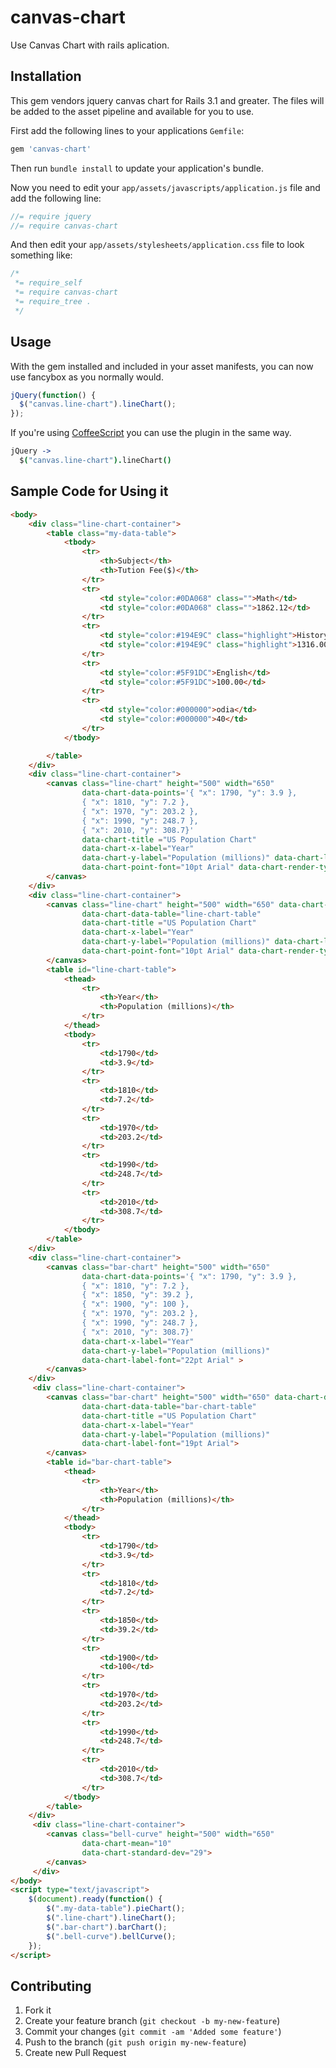 # canvas-chart

Use Canvas Chart  with rails aplication.

## Installation

This gem vendors jquery canvas chart for Rails 3.1 and greater. The files
will be added to the asset pipeline and available for you to use.

First add the following lines to your applications `Gemfile`:

``` ruby
gem 'canvas-chart'
```

Then run `bundle install` to update your application's bundle.

Now you need to edit your `app/assets/javascripts/application.js`
file and add the following line:

``` javascript
//= require jquery
//= require canvas-chart
```

And then edit your `app/assets/stylesheets/application.css` file to
look something like:

``` css
/*
 *= require_self
 *= require canvas-chart
 *= require_tree .
 */
```

## Usage

With the gem installed and included in your asset manifests, you can now
use fancybox as you normally would.

``` javascript
jQuery(function() {
  $("canvas.line-chart").lineChart();
});
```

If you're using [CoffeeScript](http://coffeescript.org/) you can use the
plugin in the same way.

```coffeescript
jQuery ->
  $("canvas.line-chart").lineChart()
```

## Sample Code for Using it 
```html
<body>
    <div class="line-chart-container">
        <table class="my-data-table">                     
            <tbody>
                <tr>
                    <th>Subject</th>
                    <th>Tution Fee($)</th>
                </tr>
                <tr>
                    <td style="color:#0DA068" class="">Math</td>
                    <td style="color:#0DA068" class="">1862.12</td>
                </tr>
                <tr>
                    <td style="color:#194E9C" class="highlight">History</td>
                    <td style="color:#194E9C" class="highlight">1316.00</td>
                </tr>
                <tr>
                    <td style="color:#5F91DC">English</td>
                    <td style="color:#5F91DC">100.00</td>
                </tr>
                <tr>
                    <td style="color:#000000">odia</td>
                    <td style="color:#000000">40</td>
                </tr>
            </tbody>

        </table>
    </div>
    <div class="line-chart-container">                    
        <canvas class="line-chart" height="500" width="650"                    
                data-chart-data-points='{ "x": 1790, "y": 3.9 }, 
                { "x": 1810, "y": 7.2 },
                { "x": 1970, "y": 203.2 },
                { "x": 1990, "y": 248.7 }, 
                { "x": 2010, "y": 308.7}'
                data-chart-title ="US Population Chart" 
                data-chart-x-label="Year"
                data-chart-y-label="Population (millions)" data-chart-label-font="19pt Arial" 
                data-chart-point-font="10pt Arial" data-chart-render-types="lines,points">
        </canvas>
    </div>
    <div class="line-chart-container">                    
        <canvas class="line-chart" height="500" width="650" data-chart-data-type="table"
                data-chart-data-table="line-chart-table"                   
                data-chart-title ="US Population Chart" 
                data-chart-x-label="Year"
                data-chart-y-label="Population (millions)" data-chart-label-font="19pt Arial" 
                data-chart-point-font="10pt Arial" data-chart-render-types="lines,points">
        </canvas>
        <table id="line-chart-table">
            <thead>
                <tr>
                    <th>Year</th>
                    <th>Population (millions)</th>
                </tr>
            </thead>
            <tbody>                  
                <tr>
                    <td>1790</td> 
                    <td>3.9</td>
                </tr>
                <tr>
                    <td>1810</td> 
                    <td>7.2</td>
                </tr>                                       
                <tr>
                    <td>1970</td> 
                    <td>203.2</td>
                </tr>
                <tr>
                    <td>1990</td> 
                    <td>248.7</td>
                </tr>
                <tr>
                    <td>2010</td> 
                    <td>308.7</td>
                </tr>
            </tbody>
        </table>
    </div>
    <div class="line-chart-container">                    
        <canvas class="bar-chart" height="500" width="650" 
                data-chart-data-points='{ "x": 1790, "y": 3.9 }, 
                { "x": 1810, "y": 7.2 },
                { "x": 1850, "y": 39.2 },
                { "x": 1900, "y": 100 },
                { "x": 1970, "y": 203.2 },
                { "x": 1990, "y": 248.7 }, 
                { "x": 2010, "y": 308.7}'                   
                data-chart-x-label="Year"                  
                data-chart-y-label="Population (millions)"
                data-chart-label-font="22pt Arial" >
        </canvas>
    </div>
     <div class="line-chart-container">                    
        <canvas class="bar-chart" height="500" width="650" data-chart-data-type="table"
                data-chart-data-table="bar-chart-table"                   
                data-chart-title ="US Population Chart" 
                data-chart-x-label="Year"
                data-chart-y-label="Population (millions)" 
                data-chart-label-font="19pt Arial">
        </canvas>
        <table id="bar-chart-table">
            <thead>
                <tr>
                    <th>Year</th>
                    <th>Population (millions)</th>
                </tr>
            </thead>
            <tbody>                  
                <tr>
                    <td>1790</td> 
                    <td>3.9</td>
                </tr>
                <tr>
                    <td>1810</td> 
                    <td>7.2</td>
                </tr>  
                <tr>
                    <td>1850</td> 
                    <td>39.2</td>
                </tr>  
                <tr>
                    <td>1900</td> 
                    <td>100</td>
                </tr>  
                <tr>
                    <td>1970</td> 
                    <td>203.2</td>
                </tr>
                <tr>
                    <td>1990</td> 
                    <td>248.7</td>
                </tr>
                <tr>
                    <td>2010</td> 
                    <td>308.7</td>
                </tr>
            </tbody>
        </table>
    </div>
     <div class="line-chart-container">                    
        <canvas class="bell-curve" height="500" width="650"
                data-chart-mean="10" 
                data-chart-standard-dev="29">
        </canvas>
     </div>   
</body>
<script type="text/javascript">
	$(document).ready(function() {
		$(".my-data-table").pieChart();
		$(".line-chart").lineChart();
		$(".bar-chart").barChart();
		$(".bell-curve").bellCurve();
	});
</script>
```



## Contributing

1. Fork it
2. Create your feature branch (`git checkout -b my-new-feature`)
3. Commit your changes (`git commit -am 'Added some feature'`)
4. Push to the branch (`git push origin my-new-feature`)
5. Create new Pull Request


